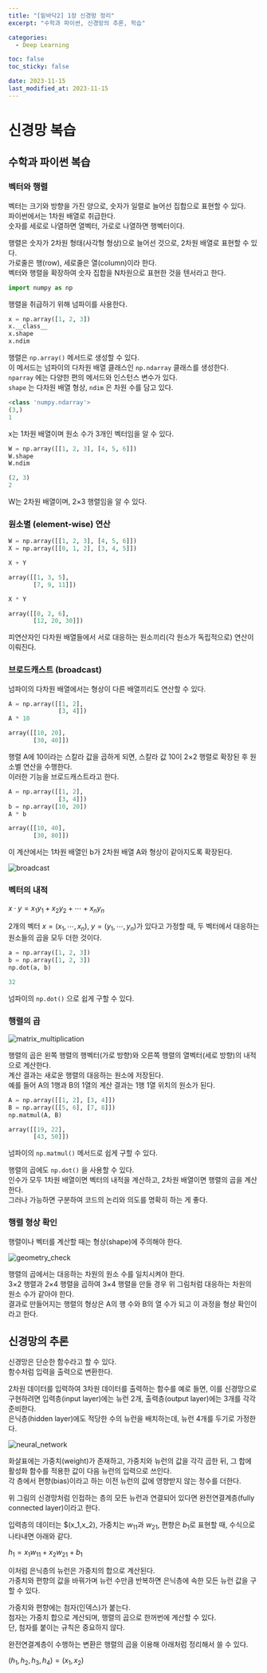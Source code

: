 ```yaml
---
title: "[밑바닥2] 1장 신경망 정리"
excerpt: "수학과 파이썬, 신경망의 추론, 학습"

categories:
  - Deep Learning

toc: false
toc_sticky: false

date: 2023-11-15
last_modified_at: 2023-11-15
---
```


# 신경망 복습

## 수학과 파이썬 복습

### 벡터와 행렬

벡터는 크기와 방향을 가진 양으로, 숫자가 일렬로 늘어선 집합으로 표현할 수 있다.  
파이썬에서는 1차원 배열로 취급한다.  
숫자를 세로로 나열하면 열벡터, 가로로 나열하면 행벡터이다.  

행렬은 숫자가 2차원 형태(사각형 형상)으로 늘어선 것으로, 2차원 배열로 표현할 수 있다.  
가로줄은 행(row), 세로줄은 열(column)이라 한다.  
벡터와 행렬을 확장하여 숫자 집합을 N차원으로 표현한 것을 텐서라고 한다.  

```python
import numpy as np
```

행렬을 취급하기 위해 넘파이를 사용한다.  

```python
x = np.array([1, 2, 3])
x.__class__
x.shape
x.ndim
```

행렬은 `np.array()` 메서드로 생성할 수 있다.  
이 메서드는 넘파이의 다차원 배열 클래스인 `np.ndarray` 클래스를 생성한다.  
`nparray` 에는 다양한 편의 메서드와 인스턴스 변수가 있다.  
`shape` 는 다차원 배열 형상, `ndim` 은 차원 수를 담고 있다.  

```python
<class 'numpy.ndarray'>
(3,)
1
```

x는 1차원 배열이며 원소 수가 3개인 벡터임을 알 수 있다.  

```python
W = np.array([[1, 2, 3], [4, 5, 6]])
W.shape
W.ndim
```

```python
(2, 3)
2
```

W는 2차원 배열이며, 2×3 행렬임을 알 수 있다.  

### 원소별 (element-wise) 연산

```python
W = np.array([[1, 2, 3], [4, 5, 6]])
X = np.array([[0, 1, 2], [3, 4, 5]])
```

```python
X + Y
```

```python
array([[1, 3, 5],
       [7, 9, 11]])
```

```python
X * Y
```

```python
array([[0, 2, 6],
       [12, 20, 30]])
```

피연산자인 다차원 배열들에서 서로 대응하는 원소끼리(각 원소가 독립적으로) 연산이 이뤄진다.  

### 브로드캐스트 (broadcast)

넘파이의 다차원 배열에서는 형상이 다른 배열끼리도 연산할 수 있다.  

```python
A = np.array([[1, 2],
              [3, 4]])
A * 10
```

```python
array([[10, 20],
       [30, 40]])
```

행렬 A에 10이라는 스칼라 값을 곱하게 되면, 스칼라 값 10이 2×2 행렬로 확장된 후 원소별 연산을 수행한다.  
이러한 기능을 브로드캐스트라고 한다.  

```python
A = np.array([[1, 2],
              [3, 4]])
b = np.array([10, 20])
A * b
```

```python
array([[10, 40],
       [30, 80]])
```

이 계산에서는 1차원 배열인 b가 2차원 배열 A와 형상이 같아지도록 확장된다.  

![broadcast](/assets/images/23111501/broadcast_ex_2.jpg)  

### 벡터의 내적

$x{\cdot}y=x_1y_1+x_2y_2+{\cdots}+x_ny_n$

2개의 벡터 $x = (x_1, {\cdots}, x_n)$, $y=(y_1, {\cdots},y_n)$가 있다고 가정할 때, 두 벡터에서 대응하는 원소들의 곱을 모두 더한 것이다.  

```python
a = np.array([1, 2, 3])
b = np.array([1, 2, 3])
np.dot(a, b)
```

```python
32
```

넘파이의 `np.dot()` 으로 쉽게 구할 수 있다.  

### 행렬의 곱

![matrix_multiplication](/assets/images/23111501/matrix_multiplication.jpg)  

행렬의 곱은 왼쪽 행렬의 행벡터(가로 방향)와 오른쪽 행렬의 열벡터(세로 방향)의 내적으로 계산한다.  
계산 결과는 새로운 행렬의 대응하는 원소에 저장된다.  
예를 들어 A의 1행과 B의 1열의 계산 결과는 1행 1열 위치의 원소가 된다.  

```python
A = np.array([[1, 2], [3, 4]])
B = np.array([[5, 6], [7, 8]])
np.matmul(A, B)
```

```python
array([[19, 22],
       [43, 50]])
```

넘파이의 `np.matmul()` 메서드로 쉽게 구할 수 있다.  

행렬의 곱에도 `np.dot()` 을 사용할 수 있다.  
인수가 모두 1차원 배열이면 벡터의 내적을 계산하고, 2차원 배열이면 행렬의 곱을 계산한다.  
그러나 가능하면 구분하여 코드의 논리와 의도를 명확히 하는 게 좋다.  

### 행렬 형상 확인

행렬이나 벡터를 계산할 때는 형상(shape)에 주의해야 한다.  

![geometry_check](/assets/images/23111501/geometry_check.jpg)  

행렬의 곱에서는 대응하는 차원의 원소 수를 일치시켜야 한다.  
3×2 행렬과 2×4 행렬을 곱하여 3×4 행렬을 만들 경우 위 그림처럼 대응하는 차원의 원소 수가 같아야 한다.  
결과로 만들어지는 행렬의 형상은 A의 행 수와 B의 열 수가 되고 이 과정을 형상 확인이라고 한다.  

## 신경망의 추론

신경망은 단순한 함수라고 할 수 있다.  
함수처럼 입력을 출력으로 변환한다.  

2차원 데이터를 입력하여 3차원 데이터를 출력하는 함수를 예로 들면, 이를 신경망으로 구현하려면 입력층(input layer)에는 뉴런 2개, 출력층(output layer)에는 3개를 각각 준비한다.  
은닉층(hidden layer)에도 적당한 수의 뉴런을 배치하는데, 뉴런 4개를 두기로 가정한다.  

![neural_network](/assets/images/23111501/neural_network.jpg)  

화살표에는 가중치(weight)가 존재하고, 가중치와 뉴런의 값을 각각 곱한 뒤, 그 합에 활성화 함수를 적용한 값이 다음 뉴런의 입력으로 쓰인다.  
각 층에서 편향(bias)이라고 하는 이전 뉴런의 값에 영향받지 않는 정수를 더한다.  

위 그림의 신경망처럼 인접하는 층의 모든 뉴런과 연결되어 있다면 완전연결계층(fully connected layer)이라고 한다.  

입력층의 데이터는 $(x_1,x_2), 가중치는 $w_{11}$과 $w_{21}$, 편향은 $b_1$로 표현할 때, 수식으로 나타내면 아래와 같다.  

$h_1 = x_1w_{11}+x_2w_{21}+b_1$  

이처럼 은닉층의 뉴런은 가중치의 합으로 계산된다.  
가중치와 편향의 값을 바꿔가며 뉴런 수만큼 반복하면 은닉층에 속한 모든 뉴런 값을 구할 수 있다.  

가중치와 편향에는 첨자(인덱스)가 붙는다.  
첨자는 가중치 합으로 계산되며, 행렬의 곱으로 한꺼번에 계산할 수 있다.  
단, 첨자를 붙이는 규칙은 중요하지 않다.  

완전연결계층이 수행하는 변환은 행렬의 곱을 이용해 아래처럼 정리해서 쓸 수 있다.  

$(h_1,h_2,h_3,h_4)=(x_1,x_2)$